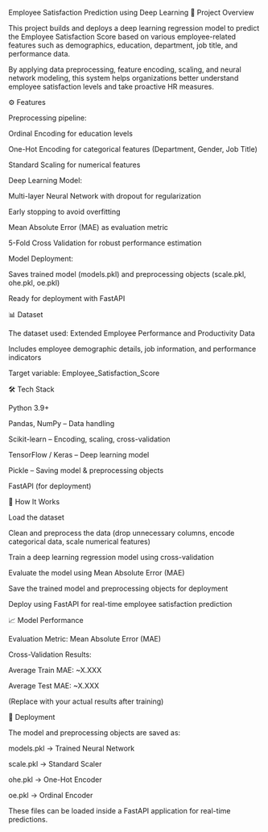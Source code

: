 Employee Satisfaction Prediction using Deep Learning
📌 Project Overview

This project builds and deploys a deep learning regression model to predict the Employee Satisfaction Score based on various employee-related features such as demographics, education, department, job title, and performance data.

By applying data preprocessing, feature encoding, scaling, and neural network modeling, this system helps organizations better understand employee satisfaction levels and take proactive HR measures.

⚙️ Features

Preprocessing pipeline:

Ordinal Encoding for education levels

One-Hot Encoding for categorical features (Department, Gender, Job Title)

Standard Scaling for numerical features

Deep Learning Model:

Multi-layer Neural Network with dropout for regularization

Early stopping to avoid overfitting

Mean Absolute Error (MAE) as evaluation metric

5-Fold Cross Validation for robust performance estimation

Model Deployment:

Saves trained model (models.pkl) and preprocessing objects (scale.pkl, ohe.pkl, oe.pkl)

Ready for deployment with FastAPI

📊 Dataset

The dataset used: Extended Employee Performance and Productivity Data

Includes employee demographic details, job information, and performance indicators

Target variable: Employee_Satisfaction_Score

🛠️ Tech Stack

Python 3.9+

Pandas, NumPy – Data handling

Scikit-learn – Encoding, scaling, cross-validation

TensorFlow / Keras – Deep learning model

Pickle – Saving model & preprocessing objects

FastAPI (for deployment)

🔑 How It Works

Load the dataset

Clean and preprocess the data (drop unnecessary columns, encode categorical data, scale numerical features)

Train a deep learning regression model using cross-validation

Evaluate the model using Mean Absolute Error (MAE)

Save the trained model and preprocessing objects for deployment

Deploy using FastAPI for real-time employee satisfaction prediction

📈 Model Performance

Evaluation Metric: Mean Absolute Error (MAE)

Cross-Validation Results:

Average Train MAE: ~X.XXX

Average Test MAE: ~X.XXX

(Replace with your actual results after training)

🚀 Deployment

The model and preprocessing objects are saved as:

models.pkl → Trained Neural Network

scale.pkl → Standard Scaler

ohe.pkl → One-Hot Encoder

oe.pkl → Ordinal Encoder

These files can be loaded inside a FastAPI application for real-time predictions.
